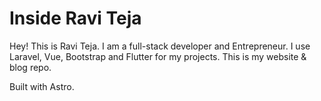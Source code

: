 # Inside Ravi Teja

Hey! This is Ravi Teja. I am a full-stack developer and Entrepreneur. I use Laravel, Vue, Bootstrap and Flutter for my projects. This is my website & blog repo. 

Built with Astro.